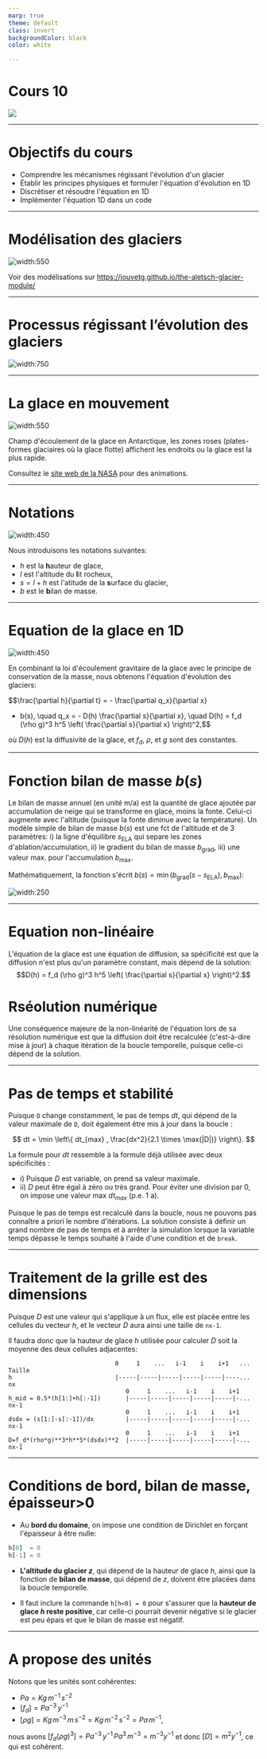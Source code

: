 ```yaml
---
marp: true
theme: default
class: invert
backgroundColor: black
color: white

---
```


# Cours 10


![](../illu_mod_num_s.png)

---

# Objectifs du cours
 
- Comprendre les mécanismes régissant l'évolution d'un glacier
- Établir les principes physiques et formuler l'équation d'évolution en 1D
- Discrétiser et résoudre l'équation en 1D 
- Implémenter l'équation 1D dans un code

---

# Modélisation des glaciers 

 
![width:550](./fig/aletsch.jpg)

Voir des modélisations sur https://jouvetg.github.io/the-aletsch-glacier-module/

---

# Processus régissant l’évolution des glaciers
 
![width:750](./fig/glacier_principe.png)

---

# La glace en mouvement
 

![width:550](https://svs.gsfc.nasa.gov/vis/a000000/a003800/a003849/antarctica_flows_1_00120_1024x576.jpg)

Champ d'écoulement de la glace en Antarctique, les zones roses (plates-formes glaciaires où la glace flotte) affichent les endroits ou la glace est la plus rapide. 

Consultez le [site web de la NASA](https://svs.gsfc.nasa.gov/3849/) pour des animations.

---

# Notations
 

![width:450](./fig/conservation.png)

Nous introduisons les notations suivantes: 

- $h$ est la **h**auteur de glace, 
- $l$ est l'altitude du **l**it rocheux, 
- $s=l+h$ est l'atitude de la **s**urface du glacier, 
- $b$ est le **b**ilan de masse. 

---

# Equation de la glace en 1D

![width:450](./fig/conservation.png)

En combinant la loi d'écoulement gravitaire de la glace avec le principe de conservation de la masse, nous obtenons l'équation d'évolution des glaciers: 

$$\frac{\partial h}{\partial t} = - \frac{\partial q_x}{\partial x} 
+ b(s), \quad q_x = - D(h) \frac{\partial s}{\partial x}, \quad 
D(h) = f_d (\rho g)^3 h^5 \left( \frac{\partial s}{\partial x} \right)^2,$$

où $D(h)$ est la diffusivité de la glace, et $f_d$, $\rho$, et $g$ sont des constantes.

--- 

# Fonction bilan de masse $b(s)$

Le bilan de masse annuel (en unité m/a) est la quantité de glace ajoutée par accumulation de neige qui se transforme en glace, moins la fonte. Celui-ci augmente avec l'altitude (puisque la fonte diminue avec la température). Un modèle simple de bilan de masse $b(s)$ est une fct de l'altitude et de 3 paramètres: i) la ligne d'équilibre $s_\mathrm{ELA}$ qui separe les zones d'ablation/accumulation, ii) le gradient du bilan de masse $b_\mathrm{grad}$, iii)  une valeur max. pour l'accumulation $b_\mathrm{max}$.

Mathématiquement, la fonction s'écrit $b(s) = \min ( b_\mathrm{grad} (s-s_\mathrm{ELA}), b_\mathrm{max} )$:
 
![width:250](./fig/smb.png)

--- 

# Equation non-linéaire

L'équation de la glace est une équation de diffusion, sa spécificité est que la diffusion n'est plus qu'un paramètre constant, mais dépend de la solution:
$$D(h) = f_d (\rho g)^3 h^5 \left( \frac{\partial s}{\partial x} \right)^2.$$

# Rséolution numérique

Une conséquence majeure de la non-linéarité de l'équation lors de sa résolution numérique est que la diffusion doit être recalculée (c'est-à-dire mise à jour) à chaque itération de la boucle temporelle, puisque celle-ci dépend de la solution.

---

# Pas de temps et stabilité

Puisque `D` change constamment, le pas de temps $dt$, qui dépend de la valeur maximale de `D`, doit également être mis à jour dans la boucle :

$$ dt = \min \left\{ dt_{max} ,  \frac{dx^2}{2.1 \times \max(|D|)} \right\}. $$

La formule pour $dt$ ressemble à la formule déjà utilisée avec deux spécificités :
- i) Puisque $D$ est variable, on prend sa valeur maximale.
- ii) $D$ peut être égal à zéro ou très grand. Pour éviter une division par 0, on impose une valeur max $dt_{max}$ (p.e. 1 a).
 
Puisque le pas de temps est recalculé dans la boucle, nous ne pouvons pas connaître a priori le nombre d'itérations. La solution consiste à définir un grand nombre de pas de temps et à arrêter la simulation lorsque la variable temps dépasse le temps souhaité à l'aide d'une condition et de `break`.

---

# Traitement de la grille est des dimensions

Puisque $D$ est une valeur qui s'applique à un flux, elle est placée entre les cellules du vecteur $h$, et le vecteur $D$ aura ainsi une taille de `nx-1`.

Il faudra donc que la hauteur de glace $h$ utilisée pour calculer $D$ soit la moyenne des deux cellules adjacentes:

```                           
                              0     1    ...   i-1    i    i+1   ...  Taille
h                             |-----|-----|-----|-----|-----|----...    nx
                                 0     1    ...   i-1    i    i+1
h_mid = 0.5*(h[1:]+h[:-1])       |-----|-----|-----|-----|-----|-...   nx-1
                                 0     1    ...   i-1    i    i+1
dsdx = (s[1:]-s[:-1])/dx         |-----|-----|-----|-----|-----|-...   nx-1
                                 0     1    ...   i-1    i    i+1
D=f_d*(rho*g)**3*h**5*(dsdx)**2  |-----|-----|-----|-----|-----|-...   nx-1
```

---
 
# Conditions de bord, bilan de masse, épaisseur>0

- Au **bord du domaine**, on impose une condition de Dirichlet en forçant l'épaisseur à être nulle:

```python
h[0]  = 0
h[-1] = 0
```

- **L'altitude du glacier $z$**, qui dépend de la hauteur de glace $h$, ainsi que la fonction de **bilan de masse**, qui dépend de $z$, doivent être placées dans la boucle temporelle.

- Il faut inclure la commande `h[h<0] = 0` pour s'assurer que la **hauteur de glace $h$ reste positive**, car celle-ci pourrait devenir négative si le glacier est peu épais et que le bilan de masse est négatif.

---

# A propose des unités
 
Notons que les unités sont cohérentes:
- $Pa = Kg \, m^{-1} \,  s^{-2}$ 
- $[f_d] = Pa^{-3} \, y^{-1}$ 
- $[\rho g] = Kg \, m^{-3} \, m  \, s^{-2} = Kg \, m^{-2} \, s^{-2} = Pa \, m^{-1}$,

nous avons $[f_d (\rho g)^3 ] = Pa^{-3} \, y^{-1} \, Pa^3 \, m^{-3} = m^{-3} y^{-1}$ 
et donc $[D] = m^2 y^{-1}$, ce qui est cohérent.
 